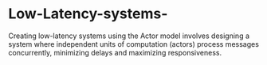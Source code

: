 # Low-Latency-systems-
Creating low-latency systems using the Actor model involves designing a system where independent units of computation (actors) process messages concurrently, minimizing delays and maximizing responsiveness.
